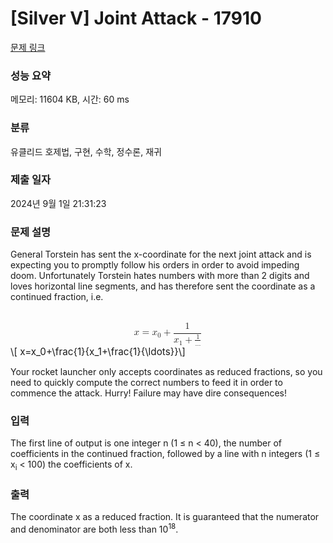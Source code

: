 # [Silver V] Joint Attack - 17910 

[문제 링크](https://www.acmicpc.net/problem/17910) 

### 성능 요약

메모리: 11604 KB, 시간: 60 ms

### 분류

유클리드 호제법, 구현, 수학, 정수론, 재귀

### 제출 일자

2024년 9월 1일 21:31:23

### 문제 설명

<p>General Torstein has sent the x-coordinate for the next joint attack and is expecting you to promptly follow his orders in order to avoid impeding doom. Unfortunately Torstein hates numbers with more than 2 digits and loves horizontal line segments, and has therefore sent the coordinate as a continued fraction, i.e.</p>

<p><mjx-container class="MathJax" jax="CHTML" display="true" style="font-size: 109%; position: relative;"> <mjx-math display="true" class="MJX-TEX" aria-hidden="true" style="margin-left: 0px; margin-right: 0px;"><mjx-mi class="mjx-i"><mjx-c class="mjx-c1D465 TEX-I"></mjx-c></mjx-mi><mjx-mo class="mjx-n" space="4"><mjx-c class="mjx-c3D"></mjx-c></mjx-mo><mjx-msub space="4"><mjx-mi class="mjx-i"><mjx-c class="mjx-c1D465 TEX-I"></mjx-c></mjx-mi><mjx-script style="vertical-align: -0.15em;"><mjx-mn class="mjx-n" size="s"><mjx-c class="mjx-c30"></mjx-c></mjx-mn></mjx-script></mjx-msub><mjx-mo class="mjx-n" space="3"><mjx-c class="mjx-c2B"></mjx-c></mjx-mo><mjx-mfrac space="3"><mjx-frac type="d"><mjx-num><mjx-nstrut type="d"></mjx-nstrut><mjx-mn class="mjx-n"><mjx-c class="mjx-c31"></mjx-c></mjx-mn></mjx-num><mjx-dbox><mjx-dtable><mjx-line type="d"></mjx-line><mjx-row><mjx-den><mjx-dstrut type="d"></mjx-dstrut><mjx-mrow><mjx-msub><mjx-mi class="mjx-i"><mjx-c class="mjx-c1D465 TEX-I"></mjx-c></mjx-mi><mjx-script style="vertical-align: -0.15em;"><mjx-mn class="mjx-n" size="s"><mjx-c class="mjx-c31"></mjx-c></mjx-mn></mjx-script></mjx-msub><mjx-mo class="mjx-n" space="3"><mjx-c class="mjx-c2B"></mjx-c></mjx-mo><mjx-mfrac space="3"><mjx-frac><mjx-num><mjx-nstrut></mjx-nstrut><mjx-mn class="mjx-n" size="s"><mjx-c class="mjx-c31"></mjx-c></mjx-mn></mjx-num><mjx-dbox><mjx-dtable><mjx-line></mjx-line><mjx-row><mjx-den><mjx-dstrut></mjx-dstrut><mjx-mo class="mjx-n" size="s"><mjx-c class="mjx-c2026"></mjx-c></mjx-mo></mjx-den></mjx-row></mjx-dtable></mjx-dbox></mjx-frac></mjx-mfrac></mjx-mrow></mjx-den></mjx-row></mjx-dtable></mjx-dbox></mjx-frac></mjx-mfrac></mjx-math><mjx-assistive-mml unselectable="on" display="block"><math xmlns="http://www.w3.org/1998/Math/MathML" display="block"><mi>x</mi><mo>=</mo><msub><mi>x</mi><mn>0</mn></msub><mo>+</mo><mfrac><mn>1</mn><mrow><msub><mi>x</mi><mn>1</mn></msub><mo>+</mo><mfrac><mn>1</mn><mo>…</mo></mfrac></mrow></mfrac></math></mjx-assistive-mml><span aria-hidden="true" class="no-mathjax mjx-copytext">\[ x=x_0+\frac{1}{x_1+\frac{1}{\ldots}}\]</span> </mjx-container></p>

<p>Your rocket launcher only accepts coordinates as reduced fractions, so you need to quickly compute the correct numbers to feed it in order to commence the attack. Hurry! Failure may have dire consequences!</p>

### 입력 

 <p>The first line of output is one integer n (1 ≤ n < 40), the number of coefficients in the continued fraction, followed by a line with n integers (1 ≤ x<sub>i</sub> < 100) the coefficients of x.</p>

### 출력 

 <p>The coordinate x as a reduced fraction. It is guaranteed that the numerator and denominator are both less than 10<sup>18</sup>.</p>


